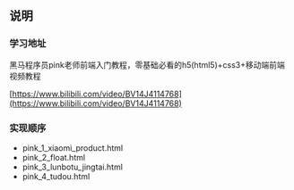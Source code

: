## 说明

### 学习地址

黑马程序员pink老师前端入门教程，零基础必看的h5(html5)+css3+移动端前端视频教程

[https://www.bilibili.com/video/BV14J4114768](https://www.bilibili.com/video/BV14J4114768)

### 实现顺序

- pink_1_xiaomi_product.html
- pink_2_float.html
- pink_3_lunbotu_jingtai.html
- pink_4_tudou.html
